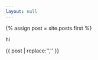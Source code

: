 ```yaml
---
layout: null
---
```

 
{% assign post = site.posts.first %}

<!DOCTYPE html>
hi

{{ post | replace:'<!DOCTYPE html>','' }}